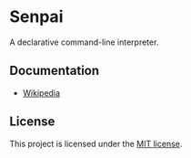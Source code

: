 # Senpai
A declarative command-line interpreter.

## Documentation
* [Wikipedia](https://github.com/imdying/senpai/wiki/)

## License
This project is licensed under the [MIT license](https://github.com/imdying/senpai/blob/main/LICENSE.md).